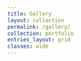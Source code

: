 ```yaml
---
title: Gallery
layout: collection
permalink: /gallery/
collection: portfolio
entries_layout: grid
classes: wide
---
```


